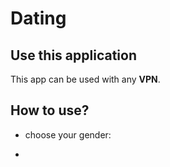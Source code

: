 # Dating

## Use this application

This app can be used with any **VPN**.

## How to use?
* choose your gender:

* 
